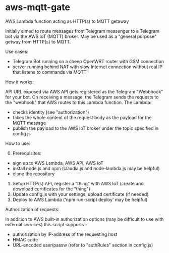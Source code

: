 # aws-mqtt-gate
AWS Lambda function acting as HTTP(s) to MQTT getaway

Initially aimed to route messages from Telegram messenger to a Telegram bot via the AWS IoT (MQTT) broker.
May be used as a "general purpose" getway from HTTP(s) to MQTT.

Use cases:

- Telegram Bot running on a cheep OpenWRT router with GSM connection
- server running behind NAT with slow Internet connection without real IP that listens to commands via MQTT

How it works:

API URL exposed via AWS API gets registered as the Telegram "Webbhook" for your bot.
On receiving a message, the Telegram sends the requests to the "webhook" that AWS routes to this Lambda function.
The Lambda:
- checks identity (see "authorization")
- takes the whole content of the request body as the payload for the MQTT message
- publish the payload to the AWS IoT broker under the topic specified in config.js

How to use:

0. Prerequisites:
- sign up to AWS Lambda, AWS API, AWS IoT
- install node.js and npm (claudia.js and node-lambda.js may be helpful)
- clone the repository
1. Setup HTTP(s) API, register a "thing" with AWS IoT (create and download certificates for the "thing")
2. Update config.js with your settings, upload certificate (if needed)
3. Deploy to AWS Lambda ('npm run-script deploy' may be helpful)

Authorization of requests:

In addition to AWS built-in authorization options (may be difficult to use with external services) this script supports -
- authorization by IP-address of the requesting host
- HMAC code
- URL-encoded user/passw
(refer to "authRules" section in config.js)